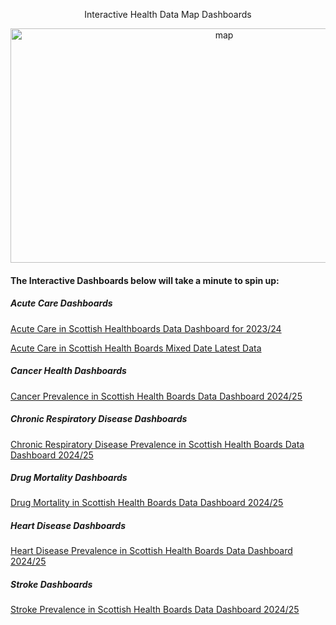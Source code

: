 <p align="center">Interactive Health Data Map Dashboards</p>

<p align="center">
  <img width="668" height="375" alt="map" src="https://github.com/user-attachments/assets/1603fb35-8773-489a-89b4-30564abfdef3" />
</p>

#### The Interactive Dashboards below will take a minute to spin up:

##### Acute Care Dashboards

[Acute Care in Scottish Healthboards Data Dashboard for 2023/24](https://health-map.onrender.com/)

[Acute Care in Scottish Health Boards Mixed Date Latest Data](https://latest-health.onrender.com/)

##### Cancer Health Dashboards

[Cancer Prevalence in Scottish Health Boards Data Dashboard 2024/25](https://cancer-health.onrender.com/)

##### Chronic Respiratory Disease Dashboards

[Chronic Respiratory Disease Prevalence in Scottish Health Boards Data Dashboard 2024/25](https://respiratory-health.onrender.com/)

##### Drug Mortality Dashboards

[Drug Mortality in Scottish Health Boards Data Dashboard 2024/25](https://drug-mortality.onrender.com/)

##### Heart Disease Dashboards

[Heart Disease Prevalence in Scottish Health Boards Data Dashboard 2024/25](https://heart-health-wdy8.onrender.com/)

##### Stroke Dashboards

[Stroke Prevalence in Scottish Health Boards Data Dashboard 2024/25](https://stroke-health.onrender.com/)




